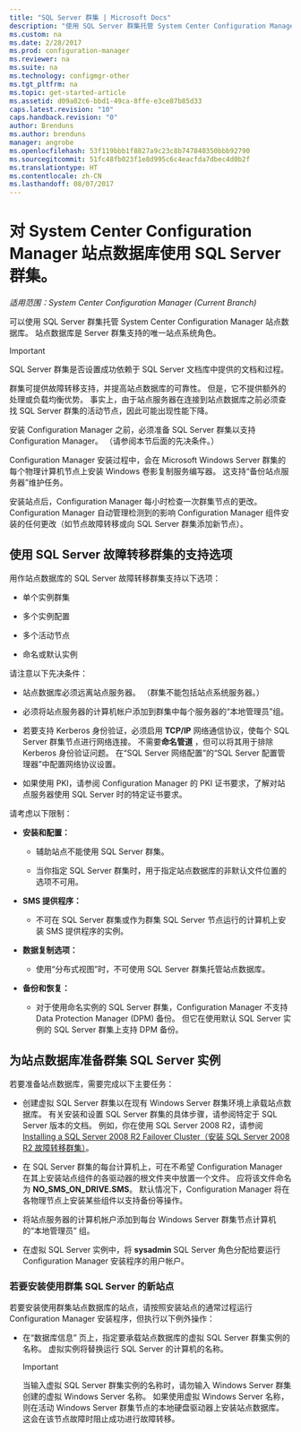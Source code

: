 ```yaml
---
title: "SQL Server 群集 | Microsoft Docs"
description: "使用 SQL Server 群集托管 System Center Configuration Manager 站点数据库。 包括受支持选项的相关信息。"
ms.custom: na
ms.date: 2/28/2017
ms.prod: configuration-manager
ms.reviewer: na
ms.suite: na
ms.technology: configmgr-other
ms.tgt_pltfrm: na
ms.topic: get-started-article
ms.assetid: d09a82c6-bbd1-49ca-8ffe-e3ce87b85d33
caps.latest.revision: "10"
caps.handback.revision: "0"
author: Brenduns
ms.author: brenduns
manager: angrobe
ms.openlocfilehash: 53f119bbb1f8827a9c23c8b747840350bbb92790
ms.sourcegitcommit: 51fc48fb023f1e8d995c6c4eacfda7dbec4d0b2f
ms.translationtype: HT
ms.contentlocale: zh-CN
ms.lasthandoff: 08/07/2017
---
```

# <a name="use-a-sql-server-cluster-for-the-system-center-configuration-manager-site-database"></a>对 System Center Configuration Manager 站点数据库使用 SQL Server 群集。

*适用范围：System Center Configuration Manager (Current Branch)*


 可以使用 SQL Server 群集托管 System Center Configuration Manager 站点数据库。 站点数据库是 Server 群集支持的唯一站点系统角色。  

> [!IMPORTANT]  
>  SQL Server 群集是否设置成功依赖于 SQL Server 文档库中提供的文档和过程。  

 群集可提供故障转移支持，并提高站点数据库的可靠性。 但是，它不提供额外的处理或负载均衡优势。 事实上，由于站点服务器在连接到站点数据库之前必须查找 SQL Server 群集的活动节点，因此可能出现性能下降。  

 安装 Configuration Manager 之前，必须准备 SQL Server 群集以支持 Configuration Manager。 （请参阅本节后面的先决条件。）  

 Configuration Manager 安装过程中，会在 Microsoft Windows Server 群集的每个物理计算机节点上安装 Windows 卷影复制服务编写器。 这支持“备份站点服务器”维护任务。  

 安装站点后，Configuration Manager 每小时检查一次群集节点的更改。 Configuration Manager 自动管理检测到的影响 Configuration Manager 组件安装的任何更改（如节点故障转移或向 SQL Server 群集添加新节点）。  

## <a name="supported-options-for-using-a-sql-server-failover-cluster"></a>使用 SQL Server 故障转移群集的支持选项

用作站点数据库的 SQL Server 故障转移群集支持以下选项：

-   单个实例群集  

-   多个实例配置  

-   多个活动节点  

-   命名或默认实例  

请注意以下先决条件：  

-   站点数据库必须远离站点服务器。 （群集不能包括站点系统服务器。）  

-   必须将站点服务器的计算机帐户添加到群集中每个服务器的“本地管理员”组。  

-   若要支持 Kerberos 身份验证，必须启用 **TCP/IP** 网络通信协议，使每个 SQL Server 群集节点进行网络连接。 不需要**命名管道** ，但可以将其用于排除 Kerberos 身份验证问题。 在“SQL Server 网络配置”的“SQL Server 配置管理器”中配置网络协议设置。  

-   如果使用 PKI，请参阅 Configuration Manager 的 PKI 证书要求，了解对站点服务器使用 SQL Server 时的特定证书要求。  

请考虑以下限制：  

-   **安装和配置：**  

    -   辅助站点不能使用 SQL Server 群集。  

    -   当你指定 SQL Server 群集时，用于指定站点数据库的非默认文件位置的选项不可用。  

-   **SMS 提供程序：**  

    -   不可在 SQL Server 群集或作为群集 SQL Server 节点运行的计算机上安装 SMS 提供程序的实例。  

-   **数据复制选项：**  

    -   使用“分布式视图”时，不可使用 SQL Server 群集托管站点数据库。  

-   **备份和恢复：**  

    -   对于使用命名实例的 SQL Server 群集，Configuration Manager 不支持 Data Protection Manager (DPM) 备份。 但它在使用默认 SQL Server 实例的 SQL Server 群集上支持 DPM 备份。  

## <a name="prepare-a-clustered-sql-server-instance-for-the-site-database"></a>为站点数据库准备群集 SQL Server 实例  

若要准备站点数据库，需要完成以下主要任务：

-   创建虚拟 SQL Server 群集以在现有 Windows Server 群集环境上承载站点数据库。 有关安装和设置 SQL Server 群集的具体步骤，请参阅特定于 SQL Server 版本的文档。 例如，你在使用 SQL Server 2008 R2，请参阅 [Installing a SQL Server 2008 R2 Failover Cluster（安装 SQL Server 2008 R2 故障转移群集）](http://go.microsoft.com/fwlink/p/?LinkId=240231)。  

-   在 SQL Server 群集的每台计算机上，可在不希望 Configuration Manager 在其上安装站点组件的各驱动器的根文件夹中放置一个文件。 应将该文件命名为 **NO_SMS_ON_DRIVE.SMS**。 默认情况下，Configuration Manager 将在各物理节点上安装某些组件以支持备份等操作。  

-   将站点服务器的计算机帐户添加到每台 Windows Server 群集节点计算机的“本地管理员”  组。  

-   在虚拟 SQL Server 实例中，将 **sysadmin** SQL Server 角色分配给要运行 Configuration Manager 安装程序的用户帐户。  

### <a name="to-install-a-new-site-using-a-clustered-sql-server"></a>若要安装使用群集 SQL Server 的新站点  
 若要安装使用群集站点数据库的站点，请按照安装站点的通常过程运行 Configuration Manager 安装程序，但执行以下例外操作：  

-   在“数据库信息”  页上，指定要承载站点数据库的虚拟 SQL Server 群集实例的名称。 虚拟实例将替换运行 SQL Server 的计算机的名称。  

    > [!IMPORTANT]  
    >  当输入虚拟 SQL Server 群集实例的名称时，请勿输入 Windows Server 群集创建的虚拟 Windows Server 名称。 如果使用虚拟 Windows Server 名称，则在活动 Windows Server 群集节点的本地硬盘驱动器上安装站点数据库。 这会在该节点故障时阻止成功进行故障转移。  
